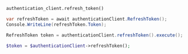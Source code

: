 ```python
authentication_client.refresh_token()
```

```csharp
var refreshToken = await authenticationClient.RefreshToken();
Console.WriteLine(refreshToken.Token);
```

```java
RefreshToken token = authenticationClient.refreshToken().execute();
```

```php
$token = $authenticationClient->refreshToken();
```
